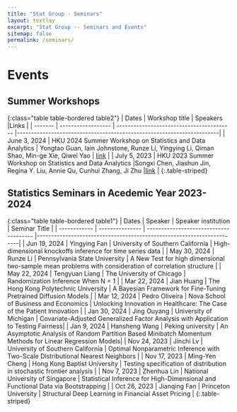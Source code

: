 ```yaml
---
title: "Stat Group - Seminars"
layout: textlay
excerpt: "Stat Group -- Seminars and Events"
sitemap: false
permalink: /seminars/
---
```


# Events

<style>
.table1 th:first-of-type {
  width: 12%;
}
.table1 th:nth-of-type(2) {
  width: 14%;
}
.table1 th:nth-of-type(3) {
  width: 30%;
}
.table1 th:nth-of-type(4) {
  width: 44%;
}
.table2 th:first-of-type {
  width: 12%;
}
.table2 th:nth-of-type(2) {
  width: 44%;
}
.table2 th:nth-of-type(3) {
  width: 38%;
}
.table2 th:nth-of-type(4) {
  width: 6%;
}
.table1 th, .table1 td {
  vertical-align: middle;
}
.table2 th, .table2 td {
  vertical-align: middle;
}
</style>

## Summer Workshops

{:class="table table-bordered table2"}
| Dates   |  Workshop title     | Speakers                        |Links                 |
| ------- | ------------------ | ----------------------------------------- |-----------------------------------------------------------------------|
| June 3, 2024  | HKU 2024 Summer Workshop on Statistics and Data Analytics | Yongtao Guan, Iain Johnstone, Runze Li, Yingying Li, Qiman Shao, Min-ge Xie, Qiwei Yao   | [link](https://hkubs-stat.github.io/HKU-2024-Summer-Workshop/)     |
| July 5, 2023  | HKU 2023 Summer Workshop on Statistics and Data Analytics  |Songxi Chen, Jiashun Jin, Regina Y. Liu, Annie Qu, Cunhui Zhang, Ji Zhu |[link](https://saasweb.hku.hk/workshop/sda2023/)   |
{:.table-striped}

## Statistics Seminars in Acedemic Year 2023-2024

{:class="table table-bordered table1"}
| Dates         | Speaker         | Speaker institution                    | Seminar Title  |
| ------------  | --------------- | -------------------------------------- |-----------------------------------------------------------------------|
| Jun 19, 2024 | Yingying Fan    | University of Southern California | High-dimensional knockoffs inference for time series data |
| May 30, 2024  | Runze Li        | Pennsylvania State University | A New Test for high dimensional two-sample mean problems with consideration of correlation structure |
| May 22, 2024  | Tengyuan Liang  | The University of Chicago | Randomization Inference When N = 1 |
| Mar 22, 2024  | Jian Huang      | The Hong Kong Polytechnic University   | A Bayesian Framework for Fine-Tuning Pretrained Diffusion Models       |
| Mar 12, 2024  | Pedro Oliveira  | Nova School of Business and Economics  | Unlocking Innovation in Healthcare: The Case of the Patient Innovation |
| Jan 30, 2024  | Jing Ouyang     | University of Michigan                 | Covariate-Adjusted Generalized Factor Analysis with Application to Testing Fairness|
| Jan 9, 2024   | Hansheng Wang   | Peking university                      | An Asymptotic Analysis of Random Partition Based Minibatch Momentum Methods for Linear Regression Models|
| Nov 24, 2023  | Jinchi Lv       | University of Southern California      | Optimal Nonparametric Inference with Two-Scale Distributional Nearest Neighbors  |
| Nov 17, 2023  | Ming-Yen Cheng  | Hong Kong Baptist University           | Testing specification of distribution in stochastic frontier analysis            |
| Nov 7, 2023   | Zhenhua Lin     | National University of Singapore       | Statistical Inference for High-Dimensional and Functional Data via Bootstrapping |
| Oct 26, 2023  | Jianqing Fan    | Princeton University                   | Structural Deep Learning in Financial Asset Pricing                              |
{:.table-striped}




